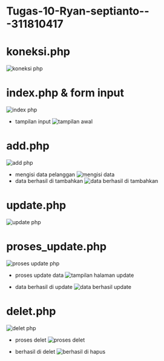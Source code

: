 # Tugas-10-Ryan-septianto---311810417

# koneksi.php

![koneksi php](https://user-images.githubusercontent.com/46926758/123979501-f9b69800-d9ea-11eb-880e-afb76cea7865.PNG)

# index.php & form input

![index php](https://user-images.githubusercontent.com/46926758/123979596-0fc45880-d9eb-11eb-9b77-2c7d196547b3.PNG)
- tampilan input
![tampilan awal](https://user-images.githubusercontent.com/46926758/123980610-dfc98500-d9eb-11eb-934a-bc4c4a7df5ee.PNG)

# add.php

![add php](https://user-images.githubusercontent.com/46926758/123980714-f40d8200-d9eb-11eb-9ad0-869ec9b94e99.PNG)
- mengisi data pelanggan
![mengisi data](https://user-images.githubusercontent.com/46926758/123980877-17383180-d9ec-11eb-9d24-0d49c3b9d94d.PNG)
- data berhasil di tambahkan
![data berhasil di tambahkan](https://user-images.githubusercontent.com/46926758/123981002-2f0fb580-d9ec-11eb-93a6-9cbff66a2501.PNG)

# update.php

![update php](https://user-images.githubusercontent.com/46926758/123981186-58304600-d9ec-11eb-9112-a399dd7f0af2.PNG)

# proses_update.php

![proses update php](https://user-images.githubusercontent.com/46926758/123981305-70a06080-d9ec-11eb-89fa-3e676743a188.PNG)

- proses update data
![tampilan halaman update](https://user-images.githubusercontent.com/46926758/123981694-a9403a00-d9ec-11eb-84eb-91e097d87598.PNG)

- data berhasil di update
![data berhasil update](https://user-images.githubusercontent.com/46926758/123981828-bf4dfa80-d9ec-11eb-9606-c4223d5ed6ff.PNG)

# delet.php

![delet php](https://user-images.githubusercontent.com/46926758/123981906-d260ca80-d9ec-11eb-8f4e-0eb546360f25.PNG)

- proses delet
![proses delet](https://user-images.githubusercontent.com/46926758/123981980-e7d5f480-d9ec-11eb-863d-7804b568c2a7.PNG)

- berhasil di delet
![berhasil di hapus](https://user-images.githubusercontent.com/46926758/123982123-f9b79780-d9ec-11eb-837f-fd7323140e52.PNG)




